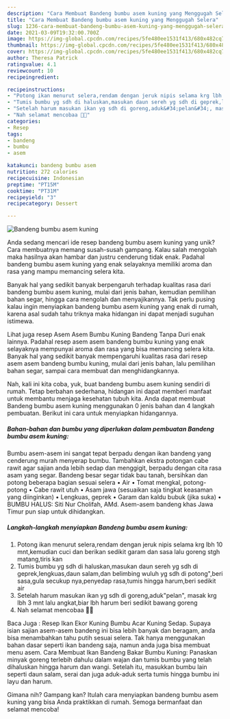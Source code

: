 ```yaml
---
description: "Cara Membuat Bandeng bumbu asem kuning yang Menggugah Selera"
title: "Cara Membuat Bandeng bumbu asem kuning yang Menggugah Selera"
slug: 1236-cara-membuat-bandeng-bumbu-asem-kuning-yang-menggugah-selera
date: 2021-03-09T19:32:00.700Z
image: https://img-global.cpcdn.com/recipes/5fe480ee1531f413/680x482cq70/bandeng-bumbu-asem-kuning-foto-resep-utama.jpg
thumbnail: https://img-global.cpcdn.com/recipes/5fe480ee1531f413/680x482cq70/bandeng-bumbu-asem-kuning-foto-resep-utama.jpg
cover: https://img-global.cpcdn.com/recipes/5fe480ee1531f413/680x482cq70/bandeng-bumbu-asem-kuning-foto-resep-utama.jpg
author: Theresa Patrick
ratingvalue: 4.1
reviewcount: 10
recipeingredient:

recipeinstructions:
- "Potong ikan menurut selera,rendam dengan jeruk nipis selama krg lbh 10 mnt,kemudian cuci dan berikan sedikit garam dan sasa lalu goreng stgh matang,tiris kan"
- "Tumis bumbu yg sdh di haluskan,masukan daun sereh yg sdh di geprek,lengkuas,daun salam,dan belimbing wuluh yg sdh di potong&#34;,beri sasa,gula secukup nya,penyedap rasa,tumis hingga harum,beri sedikit air"
- "Setelah harum masukan ikan yg sdh di goreng,aduk&#34;pelan&#34;, masak krg lbh 3 mnt lalu angkat,biar lbh harum beri sedikit bawang goreng"
- "Nah selamat mencobaa 🤩🤩"
categories:
- Resep
tags:
- bandeng
- bumbu
- asem

katakunci: bandeng bumbu asem 
nutrition: 272 calories
recipecuisine: Indonesian
preptime: "PT15M"
cooktime: "PT31M"
recipeyield: "3"
recipecategory: Dessert

---
```



![Bandeng bumbu asem kuning](https://img-global.cpcdn.com/recipes/5fe480ee1531f413/680x482cq70/bandeng-bumbu-asem-kuning-foto-resep-utama.jpg)

Anda sedang mencari ide resep bandeng bumbu asem kuning yang unik? Cara membuatnya memang susah-susah gampang. Kalau salah mengolah maka hasilnya akan hambar dan justru cenderung tidak enak. Padahal bandeng bumbu asem kuning yang enak selayaknya memiliki aroma dan rasa yang mampu memancing selera kita.

Banyak hal yang sedikit banyak berpengaruh terhadap kualitas rasa dari bandeng bumbu asem kuning, mulai dari jenis bahan, kemudian pemilihan bahan segar, hingga cara mengolah dan menyajikannya. Tak perlu pusing kalau ingin menyiapkan bandeng bumbu asem kuning yang enak di rumah, karena asal sudah tahu triknya maka hidangan ini dapat menjadi suguhan istimewa.

Lihat juga resep Asem Asem Bumbu Kuning Bandeng Tanpa Duri enak lainnya. Padahal resep asem asem bandeng bumbu kuning yang enak selayaknya mempunyai aroma dan rasa yang bisa memancing selera kita. Banyak hal yang sedikit banyak mempengaruhi kualitas rasa dari resep asem asem bandeng bumbu kuning, mulai dari jenis bahan, lalu pemilihan bahan segar, sampai cara membuat dan menghidangkannya.


Nah, kali ini kita coba, yuk, buat bandeng bumbu asem kuning sendiri di rumah. Tetap berbahan sederhana, hidangan ini dapat memberi manfaat untuk membantu menjaga kesehatan tubuh kita. Anda dapat membuat Bandeng bumbu asem kuning menggunakan 0 jenis bahan dan 4 langkah pembuatan. Berikut ini cara untuk menyiapkan hidangannya.

<!--inarticleads1-->

##### Bahan-bahan dan bumbu yang diperlukan dalam pembuatan Bandeng bumbu asem kuning:



Bumbu asem-asem ini sangat tepat berpadu dengan ikan bandeng yang cenderung murah menyerap bumbu. Tambahkan ekstra potongan cabe rawit agar sajian anda lebih sedap dan menggigit, berpadu dengan cita rasa asam yang segar. Bandeng besar segar tidak bau tanah, bersihkan dan potong beberapa bagian sesuai selera • Air • Tomat mengkal, potong-potong • Cabe rawit utuh • Asam jawa (sesuaikan saja tingkat keasaman yang diinginkan) • Lengkuas, geprek • Garam dan kaldu bubuk (jika suka) • BUMBU HALUS: Siti Nur Cholifah, AMd. Asem-asem bandeng khas Jawa Timur pun siap untuk dihidangkan. 

<!--inarticleads2-->

##### Langkah-langkah menyiapkan Bandeng bumbu asem kuning:

1. Potong ikan menurut selera,rendam dengan jeruk nipis selama krg lbh 10 mnt,kemudian cuci dan berikan sedikit garam dan sasa lalu goreng stgh matang,tiris kan
1. Tumis bumbu yg sdh di haluskan,masukan daun sereh yg sdh di geprek,lengkuas,daun salam,dan belimbing wuluh yg sdh di potong&#34;,beri sasa,gula secukup nya,penyedap rasa,tumis hingga harum,beri sedikit air
1. Setelah harum masukan ikan yg sdh di goreng,aduk&#34;pelan&#34;, masak krg lbh 3 mnt lalu angkat,biar lbh harum beri sedikit bawang goreng
1. Nah selamat mencobaa 🤩🤩


Baca Juga : Resep Ikan Ekor Kuning Bumbu Acar Kuning Sedap. Supaya isian sajian asem-asem bandeng ini bisa lebih banyak dan beragam, anda bisa menambahkan tahu putih sesuai selera. Tak hanya menggunakan bahan dasar seperti ikan bandeng saja, namun anda juga bisa membuat menu asem. Cara Membuat Ikan Bandeng Bakar Bumbu Kuning: Panaskan minyak goreng terlebih dahulu dalam wajan dan tumis bumbu yang telah dihaluskan hingga harum dan wangi. Setelah itu, masukkan bumbu lain seperti daun salam, serai dan juga aduk-aduk serta tumis hingga bumbu ini layu dan harum. 

Gimana nih? Gampang kan? Itulah cara menyiapkan bandeng bumbu asem kuning yang bisa Anda praktikkan di rumah. Semoga bermanfaat dan selamat mencoba!
